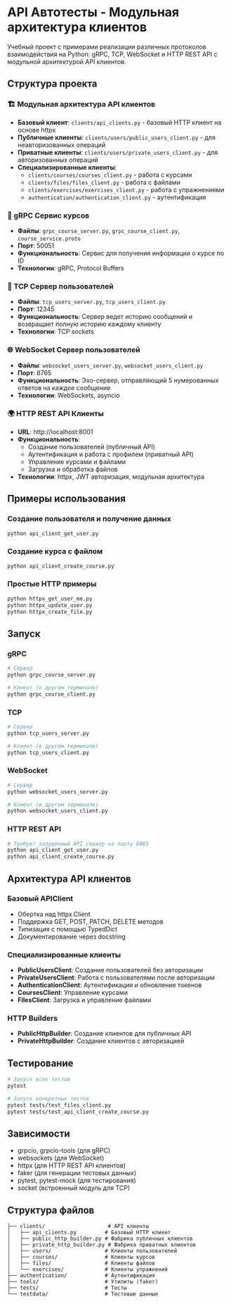 # API Автотесты - Модульная архитектура клиентов

Учебный проект с примерами реализации различных протоколов взаимодействия на Python: gRPC, TCP, WebSocket и HTTP REST API с модульной архитектурой API клиентов.

## Структура проекта

### 🏗️ Модульная архитектура API клиентов
- **Базовый клиент**: `clients/api_clients.py` - базовый HTTP клиент на основе httpx
- **Публичные клиенты**: `clients/users/public_users_client.py` - для неавторизованных операций
- **Приватные клиенты**: `clients/users/private_users_client.py` - для авторизованных операций
- **Специализированные клиенты**: 
  - `clients/courses/courses_client.py` - работа с курсами
  - `clients/files/files_client.py` - работа с файлами
  - `clients/exercises/exercises_client.py` - работа с упражнениями
  - `authentication/authentication_client.py` - аутентификация

### 🔌 gRPC Сервис курсов
- **Файлы**: `grpc_course_server.py`, `grpc_course_client.py`, `course_service.proto`
- **Порт**: 50051
- **Функциональность**: Сервис для получения информации о курсе по ID
- **Технологии**: gRPC, Protocol Buffers

### 🔗 TCP Сервер пользователей  
- **Файлы**: `tcp_users_server.py`, `tcp_users_client.py`
- **Порт**: 12345
- **Функциональность**: Сервер ведет историю сообщений и возвращает полную историю каждому клиенту
- **Технологии**: TCP sockets

### 🌐 WebSocket Сервер пользователей
- **Файлы**: `websocket_users_server.py`, `websocket_users_client.py` 
- **Порт**: 8765
- **Функциональность**: Эхо-сервер, отправляющий 5 нумерованных ответов на каждое сообщение
- **Технологии**: WebSockets, asyncio

### 🌍 HTTP REST API Клиенты
- **URL**: http://localhost:8001
- **Функциональность**: 
  - Создание пользователей (публичный API)
  - Аутентификация и работа с профилем (приватный API)
  - Управление курсами и файлами
  - Загрузка и обработка файлов
- **Технологии**: httpx, JWT авторизация, модульная архитектура

## Примеры использования

### Создание пользователя и получение данных
```bash
python api_client_get_user.py
```

### Создание курса с файлом
```bash
python api_client_create_course.py
```

### Простые HTTP примеры
```bash
python httpx_get_user_me.py
python httpx_update_user.py
python httpx_create_file.py
```

## Запуск

### gRPC
```bash
# Сервер
python grpc_course_server.py

# Клиент (в другом терминале)
python grpc_course_client.py
```

### TCP
```bash
# Сервер
python tcp_users_server.py

# Клиент (в другом терминале)
python tcp_users_client.py
```

### WebSocket
```bash
# Сервер
python websocket_users_server.py

# Клиент (в другом терминале)  
python websocket_users_client.py
```

### HTTP REST API
```bash
# Требует запущенный API сервер на порту 8001
python api_client_get_user.py
python api_client_create_course.py
```

## Архитектура API клиентов

### Базовый APIClient
- Обертка над httpx.Client
- Поддержка GET, POST, PATCH, DELETE методов
- Типизация с помощью TypedDict
- Документирование через docstring

### Специализированные клиенты
- **PublicUsersClient**: Создание пользователей без авторизации
- **PrivateUsersClient**: Работа с пользователями после авторизации
- **AuthenticationClient**: Аутентификация и обновление токенов
- **CoursesClient**: Управление курсами
- **FilesClient**: Загрузка и управление файлами

### HTTP Builders
- **PublicHttpBuilder**: Создание клиентов для публичных API
- **PrivateHttpBuilder**: Создание клиентов с авторизацией

## Тестирование
```bash
# Запуск всех тестов
pytest

# Запуск конкретных тестов
pytest tests/test_files_client.py
pytest tests/test_api_client_create_course.py
```

## Зависимости
- grpcio, grpcio-tools (для gRPC)
- websockets (для WebSocket)
- httpx (для HTTP REST API клиентов)
- faker (для генерации тестовых данных)
- pytest, pytest-mock (для тестирования)
- socket (встроенный модуль для TCP)

## Структура файлов
```
├── clients/                    # API клиенты
│   ├── api_clients.py         # Базовый HTTP клиент
│   ├── public_http_builder.py # Фабрика публичных клиентов
│   ├── private_http_builder.py # Фабрика приватных клиентов
│   ├── users/                 # Клиенты пользователей
│   ├── courses/               # Клиенты курсов
│   ├── files/                 # Клиенты файлов
│   └── exercises/             # Клиенты упражнений
├── authentication/            # Аутентификация
├── tools/                     # Утилиты (faker)
├── tests/                     # Тесты
└── testdata/                  # Тестовые данные
```